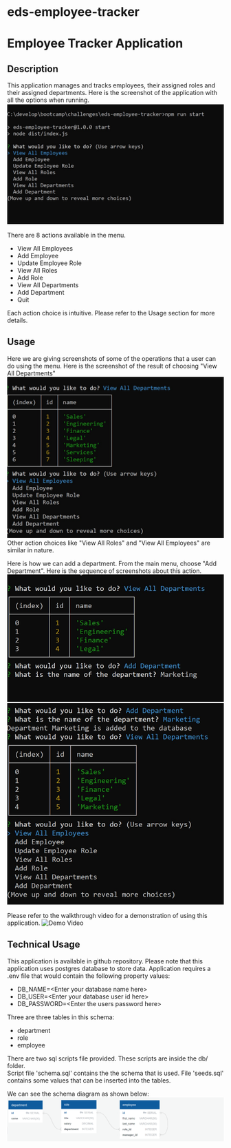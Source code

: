 # eds-employee-tracker

# Employee Tracker Application

## Description

This application manages and tracks employees, their assigned roles and their assigned departments.
Here is the screenshot of the application with all the options when running.
![initial screenshot](/assets/InitialScreen.jpg)

There are 8 actions available in the menu.

- View All Employees
- Add Employee
- Update Employee Role
- View All Roles
- Add Role
- View All Departments
- Add Department
- Quit

Each action choice is intuitive. Please refer to the Usage section for more details.

## Usage

Here we are giving screenshots of some of the operations that a user can do using the menu.
Here is the screenshot of the result of choosing "View All Departments"
![Viewing the departments](/assets/ViewDepartments.jpg)
Other action choices like "View All Roles" and "View All Employees" are similar in nature.

Here is how we can add a department. From the main menu, choose "Add Department". Here is the sequence of screenshots about this action.
![Add Department 1](/assets/AddDepartment.jpg)
![Add Department 2](/assets/AddDepartment2.jpg)

Please refer to the walkthrough video for a demonstration of using this application.
![Demo Video]({https://drive.google.com/drive/folders/18Y533-s9utSmfTtBE4j-FhhXmLOMhW5G})

## Technical Usage

This application is available in github repository. Please note that this application uses postgres database to store data. Application requires a .env file that would contain the following property values:

- DB_NAME=\<Enter your database name here\>
- DB_USER=\<Enter your database user id here\>
- DB_PASSWORD=\<Enter the users password here\>

Three are three tables in this schema:

- department
- role
- employee

There are two sql scripts file provided. These scripts are inside the db/ folder.  
Script file 'schema.sql' contains the the schema that is used. File 'seeds.sql' contains some values that can be inserted into the tables.

We can see the schema diagram as shown below:
![schema screenshot](/assets/100-sql-challenge-ERD.png)
